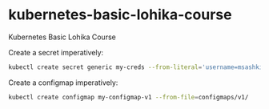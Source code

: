 # kubernetes-basic-lohika-course

Kubernetes Basic Lohika Course

Create a secret imperatively:

```sh
kubectl create secret generic my-creds --from-literal='username=msashkin' --from-literal='password=P@ssw0rd'
```

Create a configmap imperatively:

```sh
kubectl create configmap my-configmap-v1 --from-file=configmaps/v1/
```
